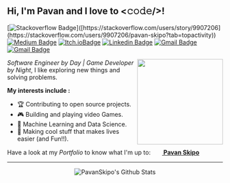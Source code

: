 
<h2> Hi, I'm Pavan and I love to <𝚌𝚘𝚍𝚎/>! </h2>

[![Stackoverflow Badge](https://img.shields.io/badge/-@pavanskipo-FE7A16?style=flat-square&labelColor=FE7A16&logo=stackoverflow&logoColor=white&link=[https://stackoverflow.com/users/story/9907206](https://stackoverflow.com/users/story/9907206))]([https://stackoverflow.com/users/story/9907206](https://stackoverflow.com/users/9907206/pavan-skipo?tab=topactivity)) [![Medium Badge](https://img.shields.io/badge/-@pavanskipo-12100E?style=flat-square&labelColor=12100E&logo=Medium&link=https://medium.com/@pavanskipo/)](https://medium.com/@pavanskipo) [![Itch.ioBadge](https://img.shields.io/badge/-@pavanskipo-FA5C5C?style=flat-square&labelColor=FA5C5C&logo=itch.io&logoColor=white&link=https://pavanskipo.itch.io)](https://pavanskipo.itch.io/) [![Linkedin Badge](https://img.shields.io/badge/-Pavan_T-blue?style=flat-square&logo=Linkedin&logoColor=white&link=https://www.linkedin.com/in/pavan-t/)](https://www.linkedin.com/in/pavan-t/) [![Gmail Badge](https://img.shields.io/badge/-@pavanskipo-1DA1F2?style=flat-square&logo=twitter&logoColor=white&link=https://twitter.com/pavanskipo)](https://twitter.com/pavanskipo) [![Gmail Badge](https://img.shields.io/badge/-Skipo-FF0000?style=flat-square&logo=youtube&logoColor=white&link=https://www.youtube.com/channel/UCxw-TEmPmpKwgbGxFrOFpuA)](https://www.youtube.com/channel/UCxw-TEmPmpKwgbGxFrOFpuA)


<img align='right' src='https://pavanskipo.com/assets/img/me.png' width='200'>

_Software Engineer by Day | Game Developer by Night_,
I like exploring new things and solving problems.

**My interests include :**
-   🏆 Contributing to open source projects.
-   🎮 Building and playing video Games.
-   🤖 Machine Learning and Data Science.
-   🌟 Making cool stuff that makes lives easier (and Fun!!).

Have a look at my *Portfolio* to know what I'm up to: &nbsp; **[ <img src = "https://image.flaticon.com/icons/svg/841/841364.svg" height= 15px width = 15px>     Pavan Skipo](https://pavanskipo.com/)**
<hr>

<p align="center">
<img align="center" src="https://github-readme-stats.vercel.app/api?username=pavanskipo&show_icons=true&title_color=fff&icon_color=79ff97&text_color=9f9f9f&bg_color=151515" alt="PavanSkipo's Github Stats">
</p>
